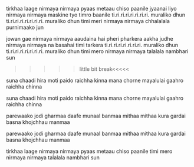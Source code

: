 tirkhaa laage nirmaya nirmaya
pyaas metaau chiso paanile
jyaanai liyo nirmaya nirmaya
maskine tyo timro baanile
ti.ri.ri.ri.ri.ri.ri.ri. muraliko dhun
ti.ri.ri.ri.ri.ri.ri.ri. muraliko dhun
timi meri nirmaya nirmaya
chhalalala purnimaako jun


jowan gae nirmaya nirmaya
aaudaina hai pheri pharkera
aakha judhe nirmaya nirmaya
na basahai timi tarkera
ti.ri.ri.ri.ri.ri.ri.ri. muraliko dhun
ti.ri.ri.ri.ri.ri.ri.ri. muraliko dhun
timi mero nirmaya nirmaya
talalala nambhari sun
>>>>>little bit break<<<<<

suna chaadi hira moti
paido raichha kinna
mana chorne mayalulai
gaahro raichha chinna

suna chaadi hira moti
paido raichha kinna
mana chorne mayalulai
gaahro raichha chinna

parewaako jodi gharmaa
daafe munaal banmaa
mithaa mithaa kura gardai
basna khojchhau manmaa

parewaako jodi gharmaa
daafe munaal banmaa
mithaa mithaa kura gardai
basna khojchhau manmaa


tirkhaa laage nirmaya nirmaya
pyaas metaau chiso paanile
timi mero nirmaya nirmaya
talalala nambhari sun
